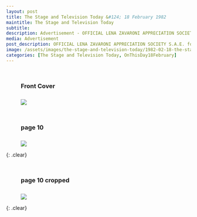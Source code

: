 ```yaml
---
layout: post
title: The Stage and Television Today &#124; 18 February 1982
maintitle: The Stage and Television Today
subtitle: 
description: Advertisement - OFFICIAL LENA ZAVARONI APPRECIATION SOCIETY S.A.E. for details 75 Highfield Rd. Blackpool. Lanes. CATHOLIC STAGE GUILD Membership details contact
media: Advertisement
post_description: OFFICIAL LENA ZAVARONI APPRECIATION SOCIETY S.A.E. for details 75 Highfield Rd. Blackpool. Lanes. CATHOLIC STAGE GUILD.
image: /assets/images/the-stage-and-television-today/1982-02-18-the-stage-and-television-today-front-cover.jpg
categories: [The Stage and Television Today, OnThisDay18February]
---
```


<figure class="fig1">
<figcaption>
<h3 id="front-cover">Front Cover</h3>
</figcaption>
<a href="/assets/images/the-stage-and-television-today/1982-02-18-the-stage-and-television-today-front-cover.jpg"><img src="/assets/images/the-stage-and-television-today/1982-02-18-the-stage-and-television-today-front-cover.jpg" class="full-width zoom-in"></a>
</figure>

<figure class="fig2">
<figcaption>
<h3 id="page-10">page 10</h3>
</figcaption>
<a href="/assets/images/the-stage-and-television-today/1982-02-18-the-stage-and-television-today-page-10.jpg"><img src="/assets/images/the-stage-and-television-today/1982-02-18-the-stage-and-television-today-page-10.jpg" class="full-width zoom-in"></a>
</figure>

{: .clear}

<figure class="fig1">
<figcaption>
<h3 id="page-10-cropped">page 10 cropped</h3>
</figcaption>
<a href="/assets/images/the-stage-and-television-today/1982-02-18-the-stage-and-television-today-page-10-cropped.jpg"><img src="/assets/images/the-stage-and-television-today/1982-02-18-the-stage-and-television-today-page-10-cropped.jpg" class="full-width zoom-in"></a>
</figure>

<br />{: .clear}

<style>
.fig1 {float:left; width:49%;}

.fig2 {float:right; width:49%;}

figcaption {float:left; width:100%;}

@media screen and (orientation:portrait) {
.fig1, .fig2 {float:left; width:100%;}
figcaption {float:left; width:100%; margin-bottom: 10px;}
}
</style>

